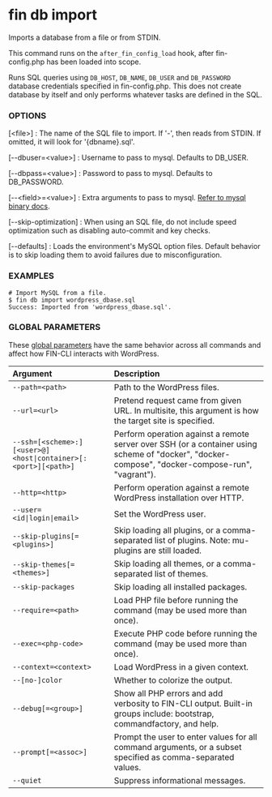 # fin db import

Imports a database from a file or from STDIN.

This command runs on the `after_fin_config_load` hook, after fin-config.php has been loaded into scope.

Runs SQL queries using `DB_HOST`, `DB_NAME`, `DB_USER` and `DB_PASSWORD` database credentials specified in fin-config.php. This does not create database by itself and only performs whatever tasks are defined in the SQL.

### OPTIONS

[&lt;file&gt;]
: The name of the SQL file to import. If '-', then reads from STDIN. If omitted, it will look for '{dbname}.sql'.

[\--dbuser=&lt;value&gt;]
: Username to pass to mysql. Defaults to DB_USER.

[\--dbpass=&lt;value&gt;]
: Password to pass to mysql. Defaults to DB_PASSWORD.

[\--&lt;field&gt;=&lt;value&gt;]
: Extra arguments to pass to mysql. [Refer to mysql binary docs](https://dev.mysql.com/doc/refman/8.0/en/mysql-command-options.html).

[\--skip-optimization]
: When using an SQL file, do not include speed optimization such as disabling auto-commit and key checks.

[\--defaults]
: Loads the environment's MySQL option files. Default behavior is to skip loading them to avoid failures due to misconfiguration.

### EXAMPLES

    # Import MySQL from a file.
    $ fin db import wordpress_dbase.sql
    Success: Imported from 'wordpress_dbase.sql'.

### GLOBAL PARAMETERS

These [global parameters](https://make.wordpress.org/cli/handbook/config/) have the same behavior across all commands and affect how FIN-CLI interacts with WordPress.

| **Argument**    | **Description**              |
|:----------------|:-----------------------------|
| `--path=<path>` | Path to the WordPress files. |
| `--url=<url>` | Pretend request came from given URL. In multisite, this argument is how the target site is specified. |
| `--ssh=[<scheme>:][<user>@]<host\|container>[:<port>][<path>]` | Perform operation against a remote server over SSH (or a container using scheme of "docker", "docker-compose", "docker-compose-run", "vagrant"). |
| `--http=<http>` | Perform operation against a remote WordPress installation over HTTP. |
| `--user=<id\|login\|email>` | Set the WordPress user. |
| `--skip-plugins[=<plugins>]` | Skip loading all plugins, or a comma-separated list of plugins. Note: mu-plugins are still loaded. |
| `--skip-themes[=<themes>]` | Skip loading all themes, or a comma-separated list of themes. |
| `--skip-packages` | Skip loading all installed packages. |
| `--require=<path>` | Load PHP file before running the command (may be used more than once). |
| `--exec=<php-code>` | Execute PHP code before running the command (may be used more than once). |
| `--context=<context>` | Load WordPress in a given context. |
| `--[no-]color` | Whether to colorize the output. |
| `--debug[=<group>]` | Show all PHP errors and add verbosity to FIN-CLI output. Built-in groups include: bootstrap, commandfactory, and help. |
| `--prompt[=<assoc>]` | Prompt the user to enter values for all command arguments, or a subset specified as comma-separated values. |
| `--quiet` | Suppress informational messages. |
